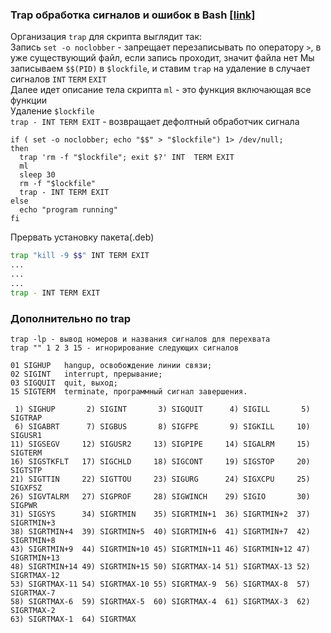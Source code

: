 ### Trap обработка сигналов и ошибок в Bash [[link]](https://laurvas.ru/bash-trap/)  

Организация `trap` для скрипта выглядит так:  
Запись `set -o noclobber`  - запрещает перезаписывать по оператору `>`, в уже существующий файл, если запись проходит, значит файла нет 
Мы записываем `$$(PID)` в `$lockfile`, и ставим `trap` на удаление в случает сигналов `INT` `TERM` `EXIT`  
Далее идет описание тела скрипта `ml` - это функция включающая все функции  
Удаление `$lockfile`  
`trap - INT TERM EXIT` - возвращает дефолтный обработчик сигнала
``` 
if ( set -o noclobber; echo "$$" > "$lockfile") 1> /dev/null; 
then                                                
  trap 'rm -f "$lockfile"; exit $?' INT  TERM EXIT  
  ml                                                
  sleep 30                                          
  rm -f "$lockfile"                                 
  trap - INT TERM EXIT                              
else                                                
  echo "program running"                            
fi 
```
Прервать установку пакета(.deb)  
```sh
trap "kill -9 $$" INT TERM EXIT
...
...
...
trap - INT TERM EXIT
```
### Дополнительно по trap  
```
trap -lp - вывод номеров и названия сигналов для перехвата
trap "" 1 2 3 15 - игнорирование следующих сигналов

01 SIGHUP   hangup, освобождение линии связи;
02 SIGINT   interrupt, прерывание;
03 SIGQUIT  quit, выход;
15 SIGTERM  terminate, программный сигнал завершения.
```

```
 1) SIGHUP       2) SIGINT       3) SIGQUIT      4) SIGILL       5) SIGTRAP
 6) SIGABRT      7) SIGBUS       8) SIGFPE       9) SIGKILL     10) SIGUSR1
11) SIGSEGV     12) SIGUSR2     13) SIGPIPE     14) SIGALRM     15) SIGTERM
16) SIGSTKFLT   17) SIGCHLD     18) SIGCONT     19) SIGSTOP     20) SIGTSTP
21) SIGTTIN     22) SIGTTOU     23) SIGURG      24) SIGXCPU     25) SIGXFSZ
26) SIGVTALRM   27) SIGPROF     28) SIGWINCH    29) SIGIO       30) SIGPWR
31) SIGSYS      34) SIGRTMIN    35) SIGRTMIN+1  36) SIGRTMIN+2  37) SIGRTMIN+3
38) SIGRTMIN+4  39) SIGRTMIN+5  40) SIGRTMIN+6  41) SIGRTMIN+7  42) SIGRTMIN+8
43) SIGRTMIN+9  44) SIGRTMIN+10 45) SIGRTMIN+11 46) SIGRTMIN+12 47) SIGRTMIN+13
48) SIGRTMIN+14 49) SIGRTMIN+15 50) SIGRTMAX-14 51) SIGRTMAX-13 52) SIGRTMAX-12
53) SIGRTMAX-11 54) SIGRTMAX-10 55) SIGRTMAX-9  56) SIGRTMAX-8  57) SIGRTMAX-7
58) SIGRTMAX-6  59) SIGRTMAX-5  60) SIGRTMAX-4  61) SIGRTMAX-3  62) SIGRTMAX-2
63) SIGRTMAX-1  64) SIGRTMAX
```
